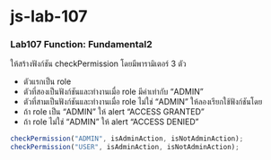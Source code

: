 # js-lab-107
### Lab107 Function: Fundamental2
ให้สร้างฟังก์ชัน checkPermission โดยมีพารามิเตอร์ 3 ตัว
- ตัวแรกเป็น role
- ตัวที่สองเป็นฟังก์ชันและทำงานเมื่อ role มีค่าเท่ากับ “ADMIN”
- ตัวที่สามเป็นฟังก์ชันและทำงานเมื่อ role ไม่ใช่ “ADMIN”
ให้ลองเรียกใช้ฟังก์ชันโดย
- ถ้า role เป็น “ADMIN” ให้ alert “ACCESS GRANTED”
- ถ้า role ไม่ใช่ “ADMIN” ให้ alert “ACCESS DENIED”

```JavaScript
checkPermission("ADMIN", isAdminAction, isNotAdminAction);
checkPermission("USER", isAdminAction, isNotAdminAction);
```
